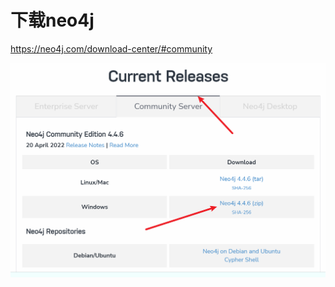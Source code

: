 # 下载neo4j

https://neo4j.com/download-center/#community

![image-20220515212850942](readme.assets/image-20220515212850942.png)

